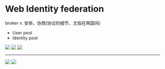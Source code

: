 # Web Identity federation

broker  v.	安排，协商(协议的细节，尤指在两国间)
- User pool
- Identity pool

![](https://i.loli.net/2019/06/19/5d099e56cf95b67637.png)
![](https://i.loli.net/2019/06/19/5d099e5678fdd27415.png)
![](https://i.loli.net/2019/06/19/5d099e56afe1233054.png)

-----

![](https://i.loli.net/2019/06/19/5d099e572974e66914.png)
![](https://i.loli.net/2019/06/19/5d099e56f2c7370455.png)
